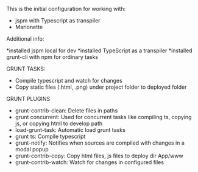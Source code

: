 This is the initial configuration for working with:

- jspm with Typescript as transpiler
- Marionette


Additional info:

*installed jspm local for dev
*installed TypeScript as a transpiler
*installed grunt-cli with npm for ordinary tasks

GRUNT TASKS:

- Compile typescript and watch for changes
- Copy static files (.html, .png) under project folder to deployed folder

GRUNT PLUGINS

- grunt-contrib-clean: Delete files in paths
- grunt concurrent: Used for concurrent tasks like compiling ts, copying js, or copying html to develop path
- load-grunt-task: Automatic load grunt tasks
- grunt ts: Compile typescript
- grunt-notify: Notifies when sources are compiled with changes in a modal popup
- grunt-contrib-copy: Copy html files, js files to deploy dir App/www
- grunt-contrib-watch: Watch for changes in configured files